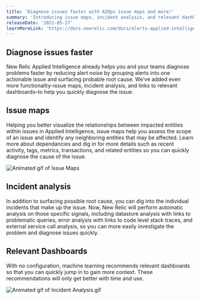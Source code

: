 ```yaml
---
title: 'Diagnose issues faster with AIOps issue maps and more!'
summary: 'Introducing issue maps, incident analysis, and relevant dashboards'
releaseDate: '2021-05-27'
learnMoreLink: 'https://docs.newrelic.com/docs/alerts-applied-intelligence/applied-intelligence/incident-intelligence/use-incident-intelligence/'
---
```


## Diagnose issues faster

New Relic Applied Intelligence already helps you and your teams diagnose problems faster by reducing alert noise by grouping alerts into one actionable issue and surfacing probable root cause. We’ve added even more functionality–issue maps, incident analysis, and links to relevant dashboards–to help you quickly diagnose the issue.

## Issue maps

Helping you better visualize the relationships between impacted entities within issues in Applied Intelligence, issue maps help you assess the scope of an issue and identify any neighboring entities that may be affected. Learn more about dependancies and dig in for more details such as recent activity, tags, metrics, transactions, and related entities so you can quickly diagnose the cause of the issue.

![Animated gif of Issue Maps](/images/issue-map-2021-05-26.gif 'Animated gif of Issue Maps')

## Incident analysis

In addition to surfacing possible root cause, you can dig into the individual incidents that make up the issue. Now, New Relic will perform automatic analysis on those specific signals, including datastore analysis with links to problematic queries, error analysis with links to code level stack traces, and external service call analysis, so you can more easily investigate the problem and diagnose issues quickly.

## Relevant Dashboards

With no configuration, machine learning recommends relevant dashboards so that you can quickly jump in to gain more context. These recommendations will only get better with time and use.

![Animated gif of Incident Analysis.gif](/images/incident-analysis-2021-05-26.gif 'Animated gif of Incident Analysis.gif')
